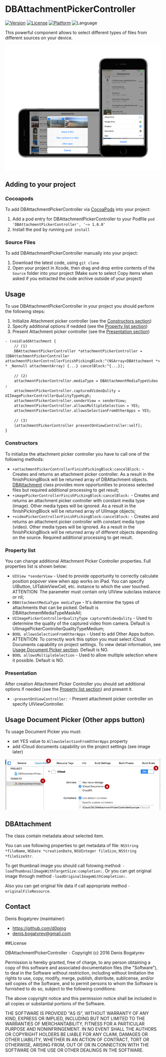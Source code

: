# DBAttachmentPickerController
[![Version](https://img.shields.io/cocoapods/v/DBAttachmentPickerController.svg?style=flat)](http://cocoadocs.org/docsets/DBAttachmentPickerController)
[![License](https://img.shields.io/cocoapods/l/DBAttachmentPickerController.svg?style=flat)](http://cocoadocs.org/docsets/DBAttachmentPickerController)
[![Platform](https://img.shields.io/cocoapods/p/DBAttachmentPickerController.svg?style=flat)](http://cocoadocs.org/docsets/DBAttachmentPickerController)
![Language](https://img.shields.io/badge/Language-%20Objective%20C%20-blue.svg)

This powerful component allows to select different types of files from different sources on your device. 

![iCloud Documents Capability](Screenshots/Screenshot.jpg)

## Adding to your project

### Cocoapods

To add DBAttachmentPickerController via [CocoaPods](http://cocoapods.org/) into your project:

1. Add a pod entry for DBAttachmentPickerController to your Podfile `pod 'DBAttachmentPickerController', '~> 1.0.0'`
2. Install the pod by running `pod install`

### Source Files

To add DBAttachmentPickerController manually into your project: 

1. Download the latest code, using `git clone`
2. Open your project in Xcode, then drag and drop entire contents of the `Source` folder into your project (Make sure to select Copy items when asked if you extracted the code archive outside of your project)

## Usage

To use DBAttachmentPickerController in your project you should perform the following steps:

1. Initialize Attachment picker controller (see the [Constructors section](#constructors))
2. Specify additional options if nedded (see the [Property list section](#property-list))
3. Present Attachment picker controller (see the [Presentation section](#presentation))

```objc
- (void)addAttachment {
    // (1)
    DBAttachmentPickerController *attachmentPickerController = [DBAttachmentPickerController attachmentPickerControllerFinishPickingBlock:^(NSArray<DBAttachment *> * _Nonnull attachmentArray) {...} cancelBlock:^{...}];
    
    // (2)
    attachmentPickerController.mediaType = DBAttachmentMediaTypeVideo ;
    attachmentPickerController.capturedVideoQulity = UIImagePickerControllerQualityTypeHigh;
    attachmentPickerController.senderView = senderView;
    attachmentPickerController.allowsMultipleSelection = YES;
    attachmentPickerController.allowsSelectionFromOtherApps = YES;
    
    // (3)
    [attachmentPickerController presentOnViewController:self];
}
```

### Constructors

To initialize the attachment picker controller you have to call one of the following methods:

- `+attachmentPickerControllerFinishPickingBlock:cancelBlock:` - Creates and returns an attachment picker controller. As a result in the finishPickingBlock will be returned array of DBAttachment objects. [DBAttachment](#dbattachment) class provides more opportunities to process selected files but required additional processing to get result;
- `+imagePickerControllerFinishPickingBlock:cancelBlock:` - Creates and returns an attachment picker controller with constant media type (image). Other media types will be ignored. As a result in the finishPickingBlock will be returned array of UIImage objects;
- `+videoPickerControllerFinishPickingBlock:cancelBlock:` - Creates and returns an attachment picker controller with constant media type (video). Other media types will be ignored. As a result in the finishPickingBlock will be returned array of different objects depending on the source. Required additional processing to get result.

### Property list

You can change additional Attachment Picker Controller properties. Full properties list is shown below:

- `UIView *senderView` - Used to provide opportunity to correctly calculate position popover view when app works on iPad. You can specify UIButton, UITableViewCell, etc. instance to which the user touched. ATTENTION: The parameter must contain only UIView subclass instance or nil;
- `DBAttachmentMediaType mediaType` - It's determine the types of attachments that can be picked. Default is DBAttachmentMediaTypeMaskAll;
- `UIImagePickerControllerQualityType capturedVideoQulity` - Used to determine the quality of the captured video from camera. Default is UIImagePickerControllerQualityTypeMedium;
- `BOOL allowsSelectionFromOtherApps` - Used to add Other Apps button. ATTENTION: To correctly work this option you must select iCloud Documents 
 capability on project settings. To view detail information, see [Usage Document Picker section](#usage-document-picker-(other-apps-button)). Default is NO.
- `BOOL allowsMultipleSelection` - Used to allow multiple selection where it possible. Default is NO.

### Presentation

After creation Attachment Picker Controller you should set additional options if needed (see the [Property list section](#property-list)) and present it. 

- `-presentOnViewController:` - Present attachment picker controller on specify UIViewController.

## Usage Document Picker (Other apps button)

To usage Document Picker you must:

- set YES value to `AllowsSelectionFromOtherApps` property
- add iCloud documents capability on the project settings (see image later)

![iCloud Documents Capability](Screenshots/iCloudDocumentsCapability.jpg)

## DBAttachment

The class contain metadata about selected item. 

You can use following properties to get metadata of file: `NSString *fileName`, `NSDate *creationDate`, `NSUInteger fileSize`, `NSString *fileSizeStr`. 

To get thumbnail image you should call folowing method: `-loadThumbnailImageWithTargetSize:completion:`. Or you can get original image through method `-loadOriginalImageWithCompletion:`.

Also you can get original file data if call appropriate method `-originalFileResource`.

## Contact

Denis Bogatyrev (maintainer)

- https://github.com/d0ping
- denis.bogatyrev@gmail.com

##License

DBAttachmentPickerController - Copyright (c) 2016 Denis Bogatyrev

Permission is hereby granted, free of charge, to any person obtaining a copy of this software and associated documentation files (the "Software"), to deal in the Software without restriction, including without limitation the rights to use, copy, modify, merge, publish, distribute, sublicense, and/or sell copies of the Software, and to permit persons to whom the Software is furnished to do so, subject to the following conditions:

The above copyright notice and this permission notice shall be included in all copies or substantial portions of the Software.

THE SOFTWARE IS PROVIDED "AS IS", WITHOUT WARRANTY OF ANY KIND, EXPRESS OR IMPLIED, INCLUDING BUT NOT LIMITED TO THE WARRANTIES OF MERCHANTABILITY, FITNESS FOR A PARTICULAR PURPOSE AND NONINFRINGEMENT. IN NO EVENT SHALL THE AUTHORS OR COPYRIGHT HOLDERS BE LIABLE FOR ANY CLAIM, DAMAGES OR OTHER LIABILITY, WHETHER IN AN ACTION OF CONTRACT, TORT OR OTHERWISE, ARISING FROM, OUT OF OR IN CONNECTION WITH THE SOFTWARE OR THE USE OR OTHER DEALINGS IN THE SOFTWARE.